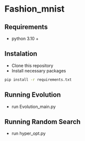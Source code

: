 # Fashion_mnist
## Requirements 
- python 3.10 +
## Instalation
- Clone this repository
- Install necessary packages
```sh
pip install -r requirements.txt
```
## Running Evolution
- run Evolution_main.py
## Running Random Search
- run hyper_opt.py

